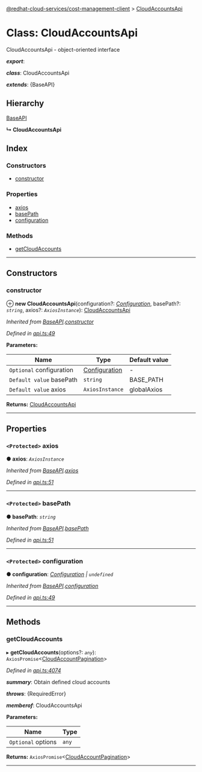 [@redhat-cloud-services/cost-management-client](../README.md) > [CloudAccountsApi](../classes/cloudaccountsapi.md)

# Class: CloudAccountsApi

CloudAccountsApi - object-oriented interface

*__export__*: 

*__class__*: CloudAccountsApi

*__extends__*: {BaseAPI}

## Hierarchy

 [BaseAPI](baseapi.md)

**↳ CloudAccountsApi**

## Index

### Constructors

* [constructor](cloudaccountsapi.md#constructor)

### Properties

* [axios](cloudaccountsapi.md#axios)
* [basePath](cloudaccountsapi.md#basepath)
* [configuration](cloudaccountsapi.md#configuration)

### Methods

* [getCloudAccounts](cloudaccountsapi.md#getcloudaccounts)

---

## Constructors

<a id="constructor"></a>

###  constructor

⊕ **new CloudAccountsApi**(configuration?: *[Configuration](configuration.md)*, basePath?: *`string`*, axios?: *`AxiosInstance`*): [CloudAccountsApi](cloudaccountsapi.md)

*Inherited from [BaseAPI](baseapi.md).[constructor](baseapi.md#constructor)*

*Defined in [api.ts:49](https://github.com/RedHatInsights/javascript-clients/blob/master/packages/cost-management/api.ts#L49)*

**Parameters:**

| Name | Type | Default value |
| ------ | ------ | ------ |
| `Optional` configuration | [Configuration](configuration.md) | - |
| `Default value` basePath | `string` |  BASE_PATH |
| `Default value` axios | `AxiosInstance` |  globalAxios |

**Returns:** [CloudAccountsApi](cloudaccountsapi.md)

___

## Properties

<a id="axios"></a>

### `<Protected>` axios

**● axios**: *`AxiosInstance`*

*Inherited from [BaseAPI](baseapi.md).[axios](baseapi.md#axios)*

*Defined in [api.ts:51](https://github.com/RedHatInsights/javascript-clients/blob/master/packages/cost-management/api.ts#L51)*

___
<a id="basepath"></a>

### `<Protected>` basePath

**● basePath**: *`string`*

*Inherited from [BaseAPI](baseapi.md).[basePath](baseapi.md#basepath)*

*Defined in [api.ts:51](https://github.com/RedHatInsights/javascript-clients/blob/master/packages/cost-management/api.ts#L51)*

___
<a id="configuration"></a>

### `<Protected>` configuration

**● configuration**: *[Configuration](configuration.md) \| `undefined`*

*Inherited from [BaseAPI](baseapi.md).[configuration](baseapi.md#configuration)*

*Defined in [api.ts:49](https://github.com/RedHatInsights/javascript-clients/blob/master/packages/cost-management/api.ts#L49)*

___

## Methods

<a id="getcloudaccounts"></a>

###  getCloudAccounts

▸ **getCloudAccounts**(options?: *`any`*): `AxiosPromise`<[CloudAccountPagination](../interfaces/cloudaccountpagination.md)>

*Defined in [api.ts:4074](https://github.com/RedHatInsights/javascript-clients/blob/master/packages/cost-management/api.ts#L4074)*

*__summary__*: Obtain defined cloud accounts

*__throws__*: {RequiredError}

*__memberof__*: CloudAccountsApi

**Parameters:**

| Name | Type |
| ------ | ------ |
| `Optional` options | `any` |

**Returns:** `AxiosPromise`<[CloudAccountPagination](../interfaces/cloudaccountpagination.md)>

___

